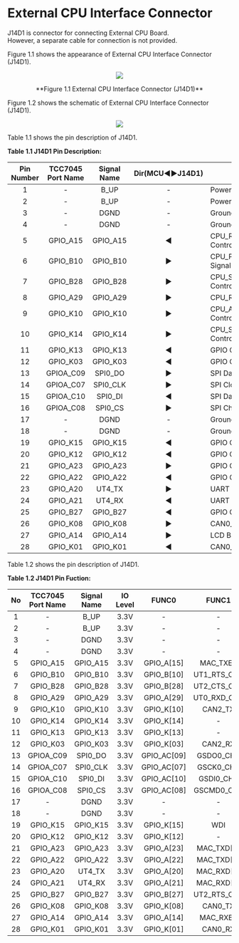 <h1 style="color:re">
  External CPU Interface Connector
</h1>


J14D1 is connector for connecting External CPU Board.  
However, a separate cable for connection is not provided.  

Figure 1.1 shows the appearance of External CPU Interface Connector (J14D1).
<p align="center"><img src="https://github.com/Topst-Dev/Documentation/assets/161264431/b4742592-46f6-4103-84f1-07f0482d7ae9"></p>
<p align="center">
  **Figure 1.1 External CPU Interface Connector (J14D1)**
</p>

Figure 1.2 shows the schematic of External CPU Interface Connector (J14D1).
<p align="center"><img src="https://github.com/Topst-Dev/Documentation/assets/161264431/caae18c2-7f83-4e72-bbd0-c586ab0e9e75"></p>  

Table 1.1 shows the pin description of J14D1.  

**Table 1.1 J14D1 Pin Description:**  

|  Pin Number | TCC7045 Port Name | Signal Name | Dir(MCU◀▶J14D1)| Description                                |
|:-----------:|:-----------------:|:-----------:|:--------------:|----------------------------------------------|
| 1           |         -         | B_UP        |  -             | Power 12V                                    |
| 2           |         -         | B_UP        |  -             | Power 12V                                    |
| 3           |         -         | DGND        |  -             | Ground                                       |
| 4           |         -         | DGND        |  -             | Ground                                       |
| 5           | GPIO_A15          | GPIO_A15    |  ◀            | CPU_RSTOUT# : PMIC RSTOUT Control Signal     |
| 6           | GPIO_B10          | GPIO_B10    |  ▶            | CPU_PWR_EN  : CPU_PWR_EN Control Signal      |
| 7           | GPIO_B28          | GPIO_B28    |  ▶            | CPU_SYS_PWR_EN:CPU_SYS_PWR_EN Control Signal |
| 8           | GPIO_A29          | GPIO_A29    |  ▶            | CPU_RST# : CPU Reset Control                 |
| 9           | GPIO_K10          | GPIO_K10    |  ▶            | CPU_ALIVE_PWR_CTL : ALIVE_PWR Control Signal |
| 10          | GPIO_K14          | GPIO_K14    |  ▶            | CPU_STR_Module : CPU_STR_Mode Control        |
| 11          | GPIO_K13          | GPIO_K13    |  ◀            | GPIO Control Signal                          |
| 12          | GPIO_K03          | GPIO_K03    |  ◀            | GPIO Control Signal                          |
| 13          | GPIOA_C09         | SPI0_DO     |  ▶            | SPI Data input                               |
| 14          | GPIOA_C07         | SPI0_CLK    |  ▶            | SPI Clock                                    |
| 15          | GPIOA_C10         | SPI0_DI     |  ◀            | SPI Data Output                              |
| 16          | GPIOA_C08         | SPI0_CS     |  ▶            | SPI Chip Selection                           |
| 17          |        -          | DGND        |  -             | Ground                                       |
| 18          |        -          | DGND        |  -             | Ground                                       |
| 19          | GPIO_K15          | GPIO_K15    |  ◀            | GPIO Control Signal                          |
| 20          | GPIO_K12          | GPIO_K12    |  ◀            | GPIO Control Signal                          |
| 21          | GPIO_A23          | GPIO_A23    |  ▶            | GPIO Control Signal                          |
| 22          | GPIO_A22          | GPIO_A22    |  ◀            | GPIO Control Signal                          | 
| 23          | GPIO_A20          | UT4_TX      |  ▶            | UART Transmit                                |
| 24          | GPIO_A21          | UT4_RX      |  ◀            | UART Receive                                 |
| 25          | GPIO_B27          | GPIO_B27    |  ◀            | GPIO Control Signal                          |
| 26          | GPIO_K08          | GPIO_K08    |  ▶            | CAN0_TX                                      |                         
| 27          | GPIO_A14          | GPIO_A14    |  ▶            | LCD Backlight Enable Control                 |
| 28          | GPIO_K01          | GPIO_K01    |  ◀            | CAN0_RX                                      |

Table 1.2 shows the pin description of J14D1. 

**Table 1.2 J14D1 Pin Fuction:**  

|  No         | TCC7045 Port Name | Signal Name | IO Level | FUNC0        | FUNC1       | FUNC2       | FUNC3          | FUNC4(ANALOG) |
|:-----------:|:-----------------:|:-----------:|:--------:|:------------:|:-----------:|:-----------:|:--------------:|:-------------:|
| 1           |         -         | B_UP        | 3.3V     |       -      |       -     |      -      |        -       |       -       |
| 2           |         -         | B_UP        | 3.3V     |       -      |       -     |      -      |        -       |       -       |
| 3           |         -         | DGND        | 3.3V     |       -      |       -     |      -      |        -       |       -       |
| 4           |         -         | DGND        | 3.3V     |       -      |       -     |      -      |        -       |       -       |
| 5           | GPIO_A15          | GPIO_A15    | 3.3V     | GPIO_A[15]   | MAC_TXER    | PWM_OUT[05] |        -       |       -       |
| 6           | GPIO_B10          | GPIO_B10    | 3.3V     | GPIO_B[10]   | UT1_RTS_CH0 | PWM_OUT[04] | MFIO_2_CH1[02] |       -       |
| 7           | GPIO_B28          | GPIO_B28    | 3.3V     | GPIO_B[28]   | UT2_CTS_CH0 | PWM_OUT[08] |        -       |       -       | 
| 8           | GPIO_A29          | GPIO_A29    | 3.3V     | GPIO_A[29]   | UT0_RXD_CH0 | SNOR1_RST#  |        -       |       -       |
| 9           | GPIO_K10          | GPIO_K10    | 3.3V     | GPIO_K[10]   | CAN2_TX     | PWM_OUT[02] |        -       |       -       |
| 10          | GPIO_K14          | GPIO_K14    | 3.3V     | GPIO_K[14]   |       -     | PWM_OUT[06] | MFIO_0_CH3[03] |       -       | 
| 11          | GPIO_K13          | GPIO_K13    | 3.3V     | GPIO_K[13]   |       -     | PWM_OUT[05] | MFIO_0_CH3[02] |       -       |
| 12          | GPIO_K03          | GPIO_K03    | 3.3V     | GPIO_K[03]   | CAN2_RX     |      -      |        -       |       -       |
| 13          | GPIOA_C09         | SPI0_DO     | 3.3V     | GPIO_AC[09]  | GSDO0_CH1   | PWM_OUT[03] | MFIO_1_CH2[01] | AD1[09]       |
| 14          | GPIOA_C07         | SPI0_CLK    | 3.3V     | GPIO_AC[07]  | GSCK0_CH1   | PWM_OUT[01] | MFIO_0_CH2[03] | AD1[07]       |
| 15          | GPIOA_C10         | SPI0_DI     | 3.3V     | GPIO_AC[10]  | GSDI0_CH1   | PWM_OUT[04] | MFIO_1_CH2[02] | AD1[10]       |
| 16          | GPIOA_C08         | SPI0_CS     | 3.3V     | GPIO_AC[08]  | GSCMD0_CH1  | PWM_OUT[02] | MFIO_1_CH2[00] | AD1[08]       |
| 17          |        -          | DGND        | 3.3V     |       -      |       -     |      -      |        -       |       -       |
| 18          |        -          | DGND        | 3.3V     |       -      |       -     |      -      |        -       |       -       |
| 19          | GPIO_K15          | GPIO_K15    | 3.3V     | GPIO_K[15]   | WDI         | PWM_OUT[07] |        -       |       -       |
| 20          | GPIO_K12          | GPIO_K12    | 3.3V     | GPIO_K[12]   |       -     | PWM_OUT[04] | MFIO_0_CH3[01] |       -       |
| 21          | GPIO_A23          | GPIO_A23    | 3.3V     | GPIO_A[23]   | MAC_TXD[5]  |      -      | MFIO_1_CH0[03] |       -       |
| 22          | GPIO_A22          | GPIO_A22    | 3.3V     | GPIO_A[22]   | MAC_TXD[4]  |      -      | MFIO_1_CH0[02] |       -       | 
| 23          | GPIO_A20          | UT4_TX      | 3.3V     | GPIO_A[20]   | MAC_RXD[6]  |      -      | MFIO_1_CH0[00] |       -       |
| 24          | GPIO_A21          | UT4_RX      | 3.3V     | GPIO_A[21]   | MAC_RXD[7]  |      -      | MFIO_1_CH0[01] |       -       |
| 25          | GPIO_B27          | GPIO_B27    | 3.3V     | GPIO_B[27]   | UT2_RTS_CH0 | PWM_OUT[07] |        -       |       -       |
| 26          | GPIO_K08          | GPIO_K08    | 3.3V     | GPIO_K[08]   | CAN0_TX     | PWM_OUT[00] |        -       |       -       |
| 27          | GPIO_A14          | GPIO_A14    | 3.3V     | GPIO_A[14]   | MAC_RXER    | PWM_OUT[04] |        -       |       -       |
| 28          | GPIO_K01          | GPIO_K01    | 3.3V     | GPIO_K[01]   | CAN0_RX     |      -      |        -       |       -       |
